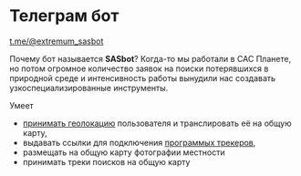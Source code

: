 # Телеграм бот

[t.me/@extremum_sasbot](https://t.me/@extremum_sasbot)

Почему бот называется **SASbot**? Когда-то мы работали в САС Планете, но потом огромное количество заявок на поиски потерявшихся в природной среде и интенсивность работы вынудили нас создавать узкоспециализированные инструменты.

Умеет 
- [принимать геолокацию](/telegrambot-onlinetracking.md) пользователя и транслировать её на общую карту,
- выдавать ссылки для подключения [программых трекеров](/onlinetracking-main.md),
- размещать на общую карту фотографии местности
- принимать треки поисков на общую карту
